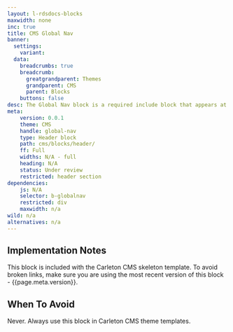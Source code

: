 ```yaml
---
layout: l-rdsdocs-blocks
maxwidth: none
inc: true
title: CMS Global Nav
banner:
  settings:
    variant:
  data:
    breadcrumbs: true
    breadcrumb:
      greatgrandparent: Themes
      grandparent: CMS
      parent: Blocks
    buttons: false
desc: The Global Nav block is a required include block that appears at the top of all CMS theme templates. This block provides global navigation for carleton.ca.
meta:
    version: 0.0.1
    theme: CMS
    handle: global-nav
    type: Header block
    path: cms/blocks/header/
    ff: Full
    widths: N/A - full
    heading: N/A
    status: Under review
    restricted: header section
dependencies:
    js: N/A
    selector: b-globalnav
    restricted: div
    maxwidth: n/a
wild: n/a
alternatives: n/a
---
```


## Implementation Notes

This block is included with the Carleton CMS skeleton template. To avoid broken links, make sure you are using the most recent version of this block - {{page.meta.version}}.


## When To Avoid

Never. Always use this block in Carleton CMS theme templates.


